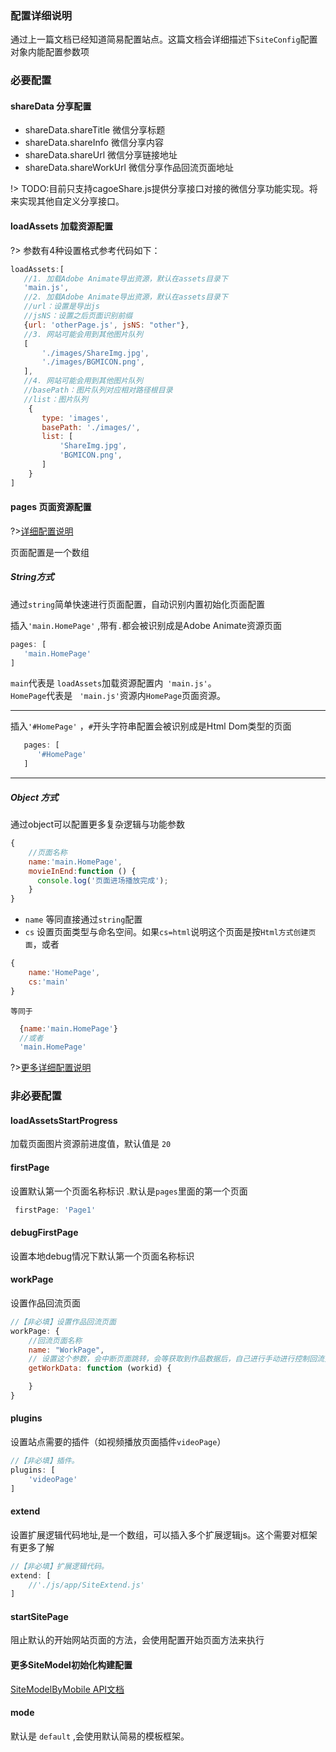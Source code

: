 ### 配置详细说明

通过上一篇文档已经知道简易配置站点。这篇文档会详细描述下`SiteConfig`配置对象内能配置参数项

### 必要配置

#### shareData 分享配置

   - shareData.shareTitle  微信分享标题
   - shareData.shareInfo  微信分享内容
   - shareData.shareUrl  微信分享链接地址
   - shareData.shareWorkUrl  微信分享作品回流页面地址

!> TODO:目前只支持cagoeShare.js提供分享接口对接的微信分享功能实现。将来实现其他自定义分享接口。

#### loadAssets 加载资源配置

?> 参数有4种设置格式参考代码如下：

```js
loadAssets:[
   //1. 加载Adobe Animate导出资源，默认在assets目录下
   'main.js',
   //2. 加载Adobe Animate导出资源，默认在assets目录下
   //url：设置是导出js
   //jsNS：设置之后页面识别前缀
   {url: 'otherPage.js', jsNS: "other"},
   //3. 网站可能会用到其他图片队列
   [
       './images/ShareImg.jpg',
       './images/BGMICON.png',
   ],
   //4. 网站可能会用到其他图片队列
   //basePath：图片队列对应相对路径根目录
   //list：图片队列 
    {
       type: 'images',
       basePath: './images/',
       list: [
           'ShareImg.jpg',
           'BGMICON.png',
       ]
    }
]
```

#### pages 页面资源配置


?>[详细配置说明](/books/eds/pagesConfig?id=pages%e9%a1%b5%e9%9d%a2%e9%85%8d%e7%bd%ae%e6%96%b9%e5%bc%8f)

页面配置是一个数组


##### String方式
    
通过`string`简单快速进行页面配置，自动识别内置初始化页面配置

插入`'main.HomePage'` ,带有`.`都会被识别成是Adobe Animate资源页面

```js
pages: [
   'main.HomePage'
]
```
`main`代表是 `loadAssets`加载资源配置内` 'main.js'`。<br>
`HomePage`代表是 ` 'main.js'`资源内`HomePage`页面资源。<br>

---

插入`'#HomePage'` ，`#`开头字符串配置会被识别成是Html Dom类型的页面

 ```js
    pages: [
       '#HomePage'
    ]
 ``` 

---
    
##### Object 方式

通过object可以配置更多复杂逻辑与功能参数

```js
{
    //页面名称
    name:'main.HomePage',
    movieInEnd:function () {
      console.log('页面进场播放完成');
    }
}

```
- `name` 等同直接通过`string`配置
- `cs` 设置页面类型与命名空间。如果`cs=html`说明这个页面是按`Html方式创建页面`，或者

```js
{
    name:'HomePage',
    cs:'main'
}
```
`等同于`

```js
  {name:'main.HomePage'}
  //或者
  'main.HomePage'
```

?>[更多详细配置说明](/books/eds/pagesConfig?id=%e5%a4%8d%e6%9d%82-object-%e9%85%8d%e7%bd%ae)

### 非必要配置

#### loadAssetsStartProgress 
  
  加载页面图片资源前进度值，默认值是 `20`
  
#### firstPage 
    
  设置默认第一个页面名称标识 .默认是`pages`里面的第一个页面

```js
 firstPage: 'Page1'
```
  
#### debugFirstPage 
    
  设置本地debug情况下默认第一个页面名称标识
  
    
#### workPage 
    
  设置作品回流页面
```js
//【非必填】设置作品回流页面
workPage: {
    //回流页面名称
    name: "WorkPage",
    // 设置这个参数，会中断页面跳转，会等获取到作品数据后，自己进行手动进行控制回流页面的跳转
    getWorkData: function (workid) {

    }
}
```
  
#### plugins
  
  设置站点需要的插件（如视频播放页面插件`videoPage`）
  
```js
//【非必填】插件。
plugins: [
    'videoPage'
]
```  
  
#### extend  
  
  设置扩展逻辑代码地址,是一个数组，可以插入多个扩展逻辑js。这个需要对框架有更多了解
  
```js
//【非必填】扩展逻辑代码。
extend: [
    //'./js/app/SiteExtend.js'
]
```
  

#### startSitePage

阻止默认的开始网站页面的方法，会使用配置开始页面方法来执行


  
#### 更多SiteModel初始化构建配置

 <a href="/dsDocs/ds.core.SiteModelByMobile.html" target='_blank'>SiteModelByMobile API文档</a>
 
 #### mode
 
 默认是 `default` ,会使用默认简易的模板框架。


